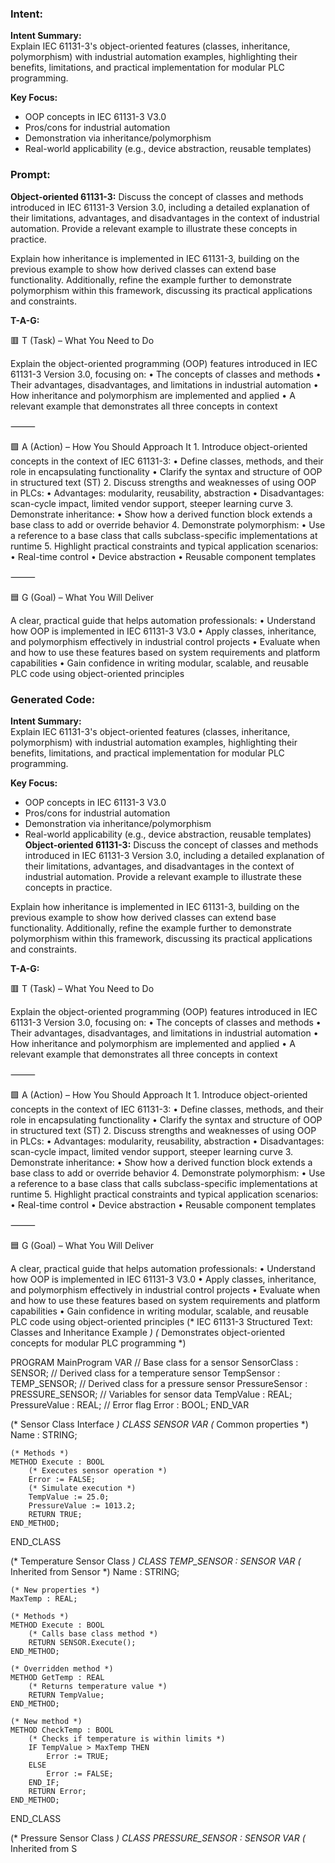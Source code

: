 ### Intent:
**Intent Summary:**  
Explain IEC 61131-3's object-oriented features (classes, inheritance, polymorphism) with industrial automation examples, highlighting their benefits, limitations, and practical implementation for modular PLC programming.  

**Key Focus:**  
- OOP concepts in IEC 61131-3 V3.0  
- Pros/cons for industrial automation  
- Demonstration via inheritance/polymorphism  
- Real-world applicability (e.g., device abstraction, reusable templates)

### Prompt:
**Object-oriented 61131-3:**
Discuss the concept of classes and methods introduced in IEC 61131-3 Version 3.0, including a detailed explanation of their limitations, advantages, and disadvantages in the context of industrial automation. Provide a relevant example to illustrate these concepts in practice.

Explain how inheritance is implemented in IEC 61131-3, building on the previous example to show how derived classes can extend base functionality. Additionally, refine the example further to demonstrate polymorphism within this framework, discussing its practical applications and constraints.


**T-A-G:**

🟥 T (Task) – What You Need to Do

Explain the object-oriented programming (OOP) features introduced in IEC 61131-3 Version 3.0, focusing on:
	•	The concepts of classes and methods
	•	Their advantages, disadvantages, and limitations in industrial automation
	•	How inheritance and polymorphism are implemented and applied
	•	A relevant example that demonstrates all three concepts in context

⸻

🟩 A (Action) – How You Should Approach It
	1.	Introduce object-oriented concepts in the context of IEC 61131-3:
	•	Define classes, methods, and their role in encapsulating functionality
	•	Clarify the syntax and structure of OOP in structured text (ST)
	2.	Discuss strengths and weaknesses of using OOP in PLCs:
	•	Advantages: modularity, reusability, abstraction
	•	Disadvantages: scan-cycle impact, limited vendor support, steeper learning curve
	3.	Demonstrate inheritance:
	•	Show how a derived function block extends a base class to add or override behavior
	4.	Demonstrate polymorphism:
	•	Use a reference to a base class that calls subclass-specific implementations at runtime
	5.	Highlight practical constraints and typical application scenarios:
	•	Real-time control
	•	Device abstraction
	•	Reusable component templates

⸻

🟦 G (Goal) – What You Will Deliver

A clear, practical guide that helps automation professionals:
	•	Understand how OOP is implemented in IEC 61131-3 V3.0
	•	Apply classes, inheritance, and polymorphism effectively in industrial control projects
	•	Evaluate when and how to use these features based on system requirements and platform capabilities
	•	Gain confidence in writing modular, scalable, and reusable PLC code using object-oriented principles

### Generated Code:
**Intent Summary:**  
Explain IEC 61131-3's object-oriented features (classes, inheritance, polymorphism) with industrial automation examples, highlighting their benefits, limitations, and practical implementation for modular PLC programming.  

**Key Focus:**  
- OOP concepts in IEC 61131-3 V3.0  
- Pros/cons for industrial automation  
- Demonstration via inheritance/polymorphism  
- Real-world applicability (e.g., device abstraction, reusable templates)
**Object-oriented 61131-3:**
Discuss the concept of classes and methods introduced in IEC 61131-3 Version 3.0, including a detailed explanation of their limitations, advantages, and disadvantages in the context of industrial automation. Provide a relevant example to illustrate these concepts in practice.

Explain how inheritance is implemented in IEC 61131-3, building on the previous example to show how derived classes can extend base functionality. Additionally, refine the example further to demonstrate polymorphism within this framework, discussing its practical applications and constraints.


**T-A-G:**

🟥 T (Task) – What You Need to Do

Explain the object-oriented programming (OOP) features introduced in IEC 61131-3 Version 3.0, focusing on:
	•	The concepts of classes and methods
	•	Their advantages, disadvantages, and limitations in industrial automation
	•	How inheritance and polymorphism are implemented and applied
	•	A relevant example that demonstrates all three concepts in context

⸻

🟩 A (Action) – How You Should Approach It
	1.	Introduce object-oriented concepts in the context of IEC 61131-3:
	•	Define classes, methods, and their role in encapsulating functionality
	•	Clarify the syntax and structure of OOP in structured text (ST)
	2.	Discuss strengths and weaknesses of using OOP in PLCs:
	•	Advantages: modularity, reusability, abstraction
	•	Disadvantages: scan-cycle impact, limited vendor support, steeper learning curve
	3.	Demonstrate inheritance:
	•	Show how a derived function block extends a base class to add or override behavior
	4.	Demonstrate polymorphism:
	•	Use a reference to a base class that calls subclass-specific implementations at runtime
	5.	Highlight practical constraints and typical application scenarios:
	•	Real-time control
	•	Device abstraction
	•	Reusable component templates

⸻

🟦 G (Goal) – What You Will Deliver

A clear, practical guide that helps automation professionals:
	•	Understand how OOP is implemented in IEC 61131-3 V3.0
	•	Apply classes, inheritance, and polymorphism effectively in industrial control projects
	•	Evaluate when and how to use these features based on system requirements and platform capabilities
	•	Gain confidence in writing modular, scalable, and reusable PLC code using object-oriented principles
(* IEC 61131-3 Structured Text: Classes and Inheritance Example *)
(* Demonstrates object-oriented concepts for modular PLC programming *)

PROGRAM MainProgram
VAR
    // Base class for a sensor
    SensorClass : SENSOR;
    // Derived class for a temperature sensor
    TempSensor : TEMP_SENSOR;
    // Derived class for a pressure sensor
    PressureSensor : PRESSURE_SENSOR;
    // Variables for sensor data
    TempValue : REAL;
    PressureValue : REAL;
    // Error flag
    Error : BOOL;
END_VAR

(* Sensor Class Interface *)
CLASS SENSOR
VAR
    (* Common properties *)
    Name : STRING;
    
    (* Methods *)
    METHOD Execute : BOOL
        (* Executes sensor operation *)
        Error := FALSE;
        (* Simulate execution *)
        TempValue := 25.0;
        PressureValue := 1013.2;
        RETURN TRUE;
    END_METHOD;
END_CLASS

(* Temperature Sensor Class *)
CLASS TEMP_SENSOR : SENSOR
VAR
    (* Inherited from Sensor *)
    Name : STRING;
    
    (* New properties *)
    MaxTemp : REAL;
    
    (* Methods *)
    METHOD Execute : BOOL
        (* Calls base class method *)
        RETURN SENSOR.Execute();
    END_METHOD;

    (* Overridden method *)
    METHOD GetTemp : REAL
        (* Returns temperature value *)
        RETURN TempValue;
    END_METHOD;

    (* New method *)
    METHOD CheckTemp : BOOL
        (* Checks if temperature is within limits *)
        IF TempValue > MaxTemp THEN
            Error := TRUE;
        ELSE
            Error := FALSE;
        END_IF;
        RETURN Error;
    END_METHOD;
END_CLASS

(* Pressure Sensor Class *)
CLASS PRESSURE_SENSOR : SENSOR
VAR
    (* Inherited from S
